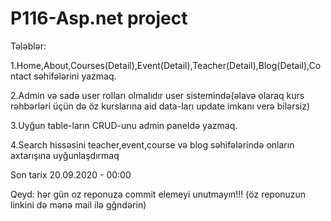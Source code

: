 # P116-Asp.net project

Tələblər:

1.Home,About,Courses(Detail),Event(Detail),Teacher(Detail),Blog(Detail),Contact səhifələrini yazmaq.

2.Admin və sadə user rolları olmalıdır user sistemində(əlavə olaraq kurs rəhbərləri üçün də öz kurslarına aid data-ları update imkanı verə bilərsiz)

3.Uyğun table-ların CRUD-unu admin paneldə yazmaq.

4.Search hissəsini teacher,event,course və blog səhifələrində onların axtarışına uyğunlaşdırmaq


Son tarix 20.09.2020 - 00:00

Qeyd: hər gün oz reponuza commit elemeyi unutmayın!!! (öz reponuzun linkini də mənə mail ilə gğndərin)
